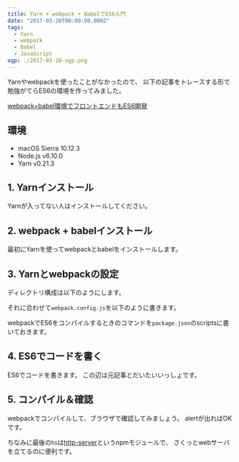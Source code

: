 ```yaml
---
title: Yarn + webpack + BabelでES6入門
date: "2017-03-20T00:00:00.000Z"
tags:
  - Yarn
  - webpack
  - Babel
  - JavaScript
ogp: ./2017-03-20-ogp.png
---
```


Yarnやwebpackを使ったことがなかったので、
以下の記事をトレースする形で勉強がてらES6の環境を作ってみました。

[webpack+babel環境でフロントエンドもES6開発](http://qiita.com/HayneRyo/items/74892d3a37ee96a5df60)

## **環境**

- macOS Sierra 10.12.3
- Node.js v6.10.0
- Yarn v0.21.3

## **1. Yarnインストール**

Yarnが入ってない人はインストールしてください。

<code class="gist-code" data-gist-id="70b7d3522332f55afbbad275c62abc6b" data-gist-file="yarn.sh" data-gist-enable-cache="true"></code>

## **2. webpack + babelインストール**

最初にYarnを使ってwebpackとbabelをインストールします。

<code class="gist-code" data-gist-id="70b7d3522332f55afbbad275c62abc6b" data-gist-file="init.sh" data-gist-enable-cache="true"></code>

## **3. Yarnとwebpackの設定**

ディレクトリ構成は以下のようにします。

<code class="gist-code" data-gist-id="70b7d3522332f55afbbad275c62abc6b" data-gist-file="tree.sh" data-gist-enable-cache="true"></code>

それに合わせて`webpack.config.js`を以下のように書きます。

<code class="gist-code" data-gist-id="70b7d3522332f55afbbad275c62abc6b" data-gist-file="webpack.config.js" data-gist-enable-cache="true"></code>

webpackでES6をコンパイルするときのコマンドを`package.json`のscriptsに書いておきます。

<code class="gist-code" data-gist-id="70b7d3522332f55afbbad275c62abc6b" data-gist-file="package.json" data-gist-enable-cache="true"></code>

## **4. ES6でコードを書く**
ES6でコードを書きます。
この辺は元記事とだいたいいっしょです。

<code class="gist-code" data-gist-id="70b7d3522332f55afbbad275c62abc6b" data-gist-file="person.js" data-gist-enable-cache="true"></code>

<code class="gist-code" data-gist-id="70b7d3522332f55afbbad275c62abc6b" data-gist-file="friend.js" data-gist-enable-cache="true"></code>

<code class="gist-code" data-gist-id="70b7d3522332f55afbbad275c62abc6b" data-gist-file="application.js" data-gist-enable-cache="true"></code>

<code class="gist-code" data-gist-id="70b7d3522332f55afbbad275c62abc6b" data-gist-file="index.html" data-gist-enable-cache="true"></code>

## **5. コンパイル＆確認**

webpackでコンパイルして、ブラウザで確認してみましょう。
alertが出ればOKです。

<code class="gist-code" data-gist-id="70b7d3522332f55afbbad275c62abc6b" data-gist-file="compile.sh" data-gist-enable-cache="true"></code>

ちなみに最後の`hs`は[http-server](https://www.npmjs.com/package/http-server)というnpmモジュールで、
さくっとwebサーバを立てるのに便利です。
